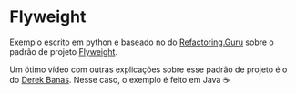 # Flyweight

Exemplo escrito em python e baseado no do [Refactoring.Guru](https://refactoring.guru/pt-br) 
sobre o padrão de projeto [Flyweight](https://refactoring.guru/pt-br/design-patterns/flyweight).


Um ótimo vídeo com outras explicações sobre esse padrão de projeto é o do 
[Derek Banas](https://www.youtube.com/watch?v=0vV-R2926ss).
Nesse caso, o exemplo é feito em Java :coffee:
